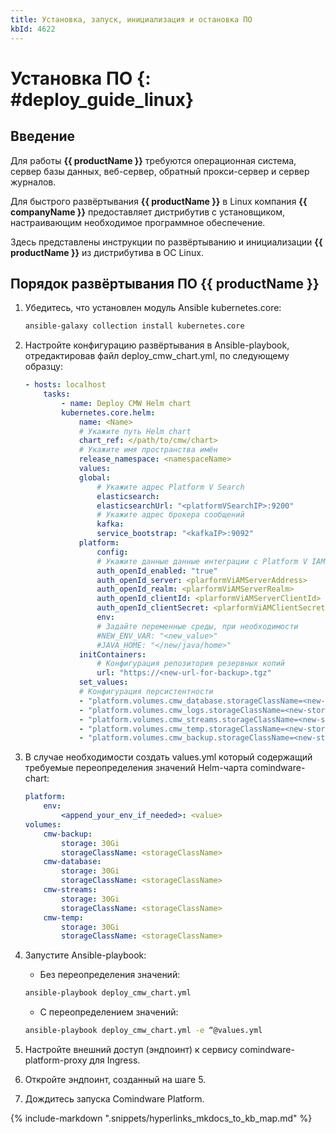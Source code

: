 ```yaml
---
title: Установка, запуск, инициализация и остановка ПО
kbId: 4622
---
```


# Установка ПО {: #deploy_guide_linux}

## Введение

Для работы **{{ productName }}** требуются операционная система, сервер базы данных, веб-сервер, обратный прокси-сервер и сервер журналов.

Для быстрого развёртывания **{{ productName }}** в Linux компания **{{ companyName }}** предоставляет дистрибутив с установщиком, настраивающим необходимое программное обеспечение.

Здесь представлены инструкции по развёртыванию и инициализации **{{ productName }}** из дистрибутива в ОС Linux.

## Порядок развёртывания ПО {{ productName }}

1. Убедитесь, что установлен модуль Ansible kubernetes.core:

    ``` sh
    ansible-galaxy collection install kubernetes.core
    ```

2. Настройте конфигурацию развёртывания в Ansible-playbook, отредактировав файл deploy_cmw_chart.yml, по следующему образцу:

    ``` yml
    - hosts: localhost
        tasks:
            - name: Deploy CMW Helm chart
            kubernetes.core.helm:
                name: <Name>
                # Укажите путь Helm chart
                chart_ref: </path/to/cmw/chart>
                # Укажите имя пространства имён
                release_namespace: <namespaceName>
                values:
                global:
                    # Укажите адрес Platform V Search 
                    elasticsearch:
                    elasticsearchUrl: "<platformVSearchIP>:9200"
                    # Укажите адрес брокера сообщений
                    kafka:
                    service_bootstrap: "<kafkaIP>:9092"
                platform:
                    config:
                    # Укажите данные данные интеграции с Platform V IAM
                    auth_openId_enabled: "true"
                    auth_openId_server: <plarformViAMServerAddress>
                    auth_openId_realm: <plarformViAMServerRealm>
                    auth_openId_clientId: <plarformViAMServerClientId>
                    auth_openId_clientSecret: <plarformViAMClientSecret>
                    env:
                    # Задайте переменные среды, при необходимости
                    #NEW_ENV_VAR: "<new_value>"
                    #JAVA_HOME: "</new/java/home>"
                initContainers:
                    # Конфигурация репозитория резервных копий
                    url: "https://<new-url-for-backup>.tgz"
                set_values:
                # Конфигурация персистентности
                - "platform.volumes.cmw_database.storageClassName=<new-storage-class>"
                - "platform.volumes.cmw_logs.storageClassName=<new-storage-class>"
                - "platform.volumes.cmw_streams.storageClassName=<new-storage-class>"
                - "platform.volumes.cmw_temp.storageClassName=<new-storage-class>"
                - "platform.volumes.cmw_backup.storageClassName=<new-storage-class>"
    ```

3. В случае необходимости создать values.yml который содержащий требуемые переопределения значений Helm-чарта comindware-chart:

    ``` yml
    platform:
        env:
            <append_your_env_if_needed>: <value>
    volumes:
        cmw-backup:
            storage: 30Gi
            storageClassName: <storageClassName>
        cmw-database:
            storage: 30Gi
            storageClassName: <storageClassName>
        cmw-streams:
            storage: 30Gi
            storageClassName: <storageClassName>
        cmw-temp:
            storage: 30Gi
            storageClassName: <storageClassName>
    ```
4. Запустите Ansible-playbook:

    - Без переопределения значений:

    ``` sh
    ansible-playbook deploy_cmw_chart.yml
    ```

    - С переопределением значений:

    ``` sh
    ansible-playbook deploy_cmw_chart.yml -e “@values.yml
    ```

5. Настройте внешний доступ (эндпоинт) к сервису comindware-platform-proxy для Ingress.
6. Откройте эндпоинт, созданный на шаге 5.
7. Дождитесь запуска Comindware Platform.

{% include-markdown ".snippets/hyperlinks_mkdocs_to_kb_map.md" %}
